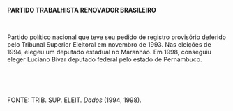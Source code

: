**PARTIDO TRABALHISTA RENOVADOR BRASILEIRO**

 

Partido político nacional que teve seu pedido de registro provisório
deferido pelo Tribunal Superior Eleitoral em novembro de 1993. Nas
eleições de 1994, elegeu um deputado estadual no Maranhão. Em 1998,
conseguiu eleger Luciano Bivar deputado federal pelo estado de
Pernambuco.

 

 

FONTE: TRIB. SUP. ELEIT. *Dados* (1994, 1998).

 
